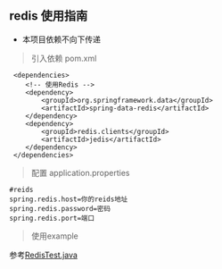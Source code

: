redis 使用指南
-------------
* 本项目依赖不向下传递

> 引入依赖 pom.xml

```mxml
 <dependencies>
    <!-- 使用Redis -->
    <dependency>
        <groupId>org.springframework.data</groupId>
        <artifactId>spring-data-redis</artifactId>
    </dependency>
    <dependency>
        <groupId>redis.clients</groupId>
        <artifactId>jedis</artifactId>
    </dependency>
 </dependencies>
```
> 配置 application.properties
``` 
#reids
spring.redis.host=你的reids地址
spring.redis.password=密码
spring.redis.port=端口
```

> 使用example

参考[RedisTest.java](../yexuejc-springboot-base/src/test/java/com/yexuejc/springboot/base/test/RedisTest.java)
